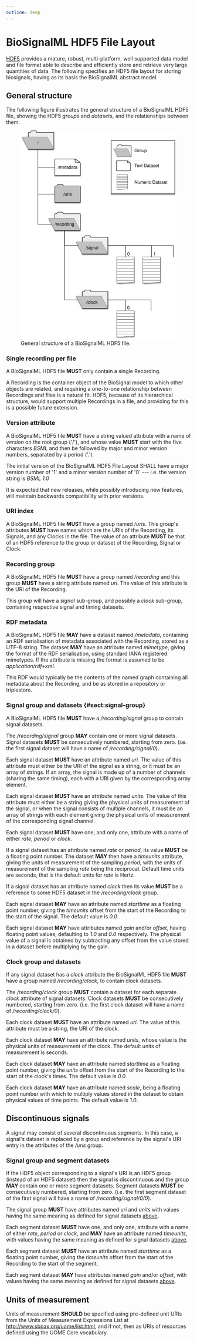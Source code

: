 ```yaml
---
outline: deep
---
```


# BioSignalML HDF5 File Layout

[HDF5](https://hdfgroup.org/HDF5/) provides a mature, robust, multi-platform, well supported data
model and file format able to describe and efficiently store and
retrieve very large quantities of data. The following specifies an HDF5
file layout for storing biosignals, having as its basis the BioSignalML
abstract model.

## General structure

The following figure illustrates the general
structure of a BioSignalML HDF5 file, showing the HDF5 *group*s and
*dataset*s, and the relationships between them.

<figure id="fig:hdf5-model">
    <img src="./images/hdf5-model.svg" alt="General structure of a BioSignalML HDF5 file"/>
    <figcaption>General structure of a BioSignalML HDF5 file.</figcaption>
</figure>

### Single recording per file

A BioSignalML HDF5 file **MUST** only contain a single Recording.

A Recording is the container object of the BioSignal model to which
other objects are related, and requiring a one-to-one relationship
between Recordings and files is a natural fit. HDF5, because of its
hierarchical structure, would support multiple Recordings in a file, and
providing for this is a possible future extension.

### Version attribute

A BioSignalML HDF5 file **MUST** have a string valued attribute with a name
of *version* on the root group ('/'), and whose value **MUST** start with
the five characters *BSML* and then be followed by major and minor
version numbers, separated by a period ('.').

The initial version of the BioSignalML HDF5 File Layout SHALL have a
major version number of '1' and a minor version number of '0' --- i.e.
the version string is *BSML 1.0*

It is expected that new releases, while possibly introducing new
features, will maintain backwards compatibility with prior versions.

### URI index

A BioSignalML HDF5 file **MUST** have a group named */uris*. This group's
attributes **MUST** have names which are the URIs of the Recording, its
Signals, and any Clocks in the file. The value of an attribute **MUST** be
that of an HDF5 reference to the group or dataset of the Recording,
Signal or Clock.

### Recording group

A BioSignalML HDF5 file **MUST** have a group named */recording* and this
group **MUST** have a string attribute named *uri*. The value of this
attribute is the URI of the Recording.

This group will have a *signal* sub-group, and possibly a *clock*
sub-group, containing respective signal and timing datasets.

### RDF metadata

A BioSignalML HDF5 file **MAY** have a dataset named */metadata*, containing
an RDF serialisation of metadata associated with the Recording, stored
as a UTF-8 string. The dataset **MAY** have an attribute named *mimetype*,
giving the format of the RDF serialisation, using standard IANA
registered mimetypes. If the attribute is missing the format is assumed
to be *application/rdf+xml*.

This RDF would typically be the contents of the named graph containing
all metadata about the Recording, and be as stored in a repository or
triplestore.

### Signal group and datasets {#sect:signal-group}

A BioSignalML HDF5 file **MUST** have a */recording/signal* group to contain
signal datasets.

The */recording/signal* group **MAY** contain one or more signal datasets.
Signal datasets **MUST** be consecutively numbered, starting from zero.
(i.e. the first signal dataset will have a name of
*/recording/signal/0*).

Each signal dataset **MUST** have an attribute named *uri*. The value of
this attribute must either be the URI of the signal as a string, or it
must be an array of strings. If an array, the signal is made up of a
number of channels (sharing the same timing), each with a URI given by
the corresponding array element.

Each signal dataset **MUST** have an attribute named *units*. The value of
this attribute must either be a string giving the physical units of
measurement of the signal, or when the signal consists of multiple
channels, it must be an array of strings with each element giving the
physical units of measurement of the corresponding signal channel.

Each signal dataset **MUST** have one, and only one, attribute with a name
of either *rate*, *period* or *clock*.

If a signal dataset has an attribute named *rate* or *period*, its value
**MUST** be a floating point number. The dataset **MAY** then have a *timeunits*
attribute, giving the units of measurement of the sampling *period*,
with the units of measurement of the sampling *rate* being the
reciprocal. Default time units are seconds, that is the default units
for *rate* is Hertz.

If a signal dataset has an attribute named *clock* then its value **MUST**
be a reference to some HDF5 dataset in the */recording/clock* group.

Each signal dataset **MAY** have an attribute named *starttime* as a
floating point number, giving the *timeunits* offset from the start of
the Recording to the start of the signal. The default value is *0.0*.

Each signal dataset **MAY** have attributes named *gain* and/or *offset*,
having floating point values, defaulting to *1.0* and *0.0*
respectively. The physical value of a signal is obtained by subtracting
any offset from the value stored in a dataset before multiplying by the
gain.

### Clock group and datasets

If any signal dataset has a *clock* attribute the BioSignalML HDF5 file
**MUST** have a group named */recording/clock*, to contain clock datasets.

The */recording/clock* group **MUST** contain a dataset for each separate
*clock* attribute of signal datasets. Clock datasets **MUST** be
consecutively numbered, starting from zero. (i.e. the first clock
dataset will have a name of */recording/clock/0*).

Each clock dataset **MUST** have an attribute named *uri*. The value of this
attribute must be a string, the URI of the clock.

Each clock dataset **MAY** have an attribute named *units*, whose value is
the physical units of measurement of the clock. The default units of
measurement is seconds.

Each clock dataset **MAY** have an attribute named *starttime* as a floating
point number, giving the *units* offset from the start of the Recording
to the start of the clock's times. The default value is *0.0*.

Each clock dataset **MAY** have an attribute named *scale*, being a floating
point number with which to multiply values stored in the dataset to
obtain physical values of time points. The default value is *1.0*.

## Discontinuous signals

A signal may consist of several discontinuous segments. In this case, a
signal's dataset is replaced by a group and reference by the signal's
URI entry in the attributes of the */uris* group.

### Signal group and segment datasets

If the HDF5 object corresponding to a signal's URI is an HDF5 group
(instead of an HDF5 dataset) then the signal is discontinuous and the
group **MAY** contain one or more segment datasets. Segment datasets **MUST** be
consecutively numbered, starting from zero. (i.e. the first segment
dataset of the first signal will have a name of
*/recording/signal/0/0*).

The signal group **MUST** have attributes named *uri* and *units* with
values having the same meaning as defined for signal datasets [above](#sect:signal-group).

Each segment dataset **MUST** have one, and only one, attribute with a name
of either *rate*, *period* or *clock*, and **MAY** have an attribute named
*timeunits*, with values having the same meaning as defined for signal
datasets [above](#sect:signal-group).

Each segment dataset **MUST** have an attribute named *starttime* as a
floating point number, giving the *timeunits* offset from the start of
the Recording to the start of the segment.

Each segment dataset **MAY** have attributes named *gain* and/or *offset*,
with values having the same meaning as defined for signal datasets [above](#sect:signal-group).

## Units of measurement

Units of measurement **SHOULD** be specified using pre-defined unit URIs
from the Units of Measurement Expressions List at
<http://www.sbpax.org/uome/list.html>, and if not, then as URIs of
resources defined using the UOME Core vocabulary.
